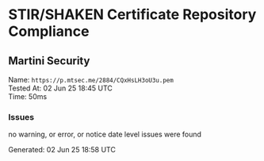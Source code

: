 # STIR/SHAKEN Certificate Repository Compliance

## Martini Security

Name: `https://p.mtsec.me/2884/CQxHsLH3oU3u.pem`\
Tested At: 02 Jun 25 18:45 UTC\
Time: 50ms

### Issues

no warning, or error, or notice date level issues were found

Generated: 02 Jun 25 18:58 UTC